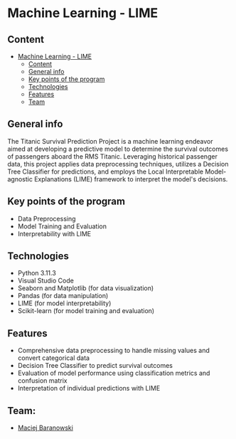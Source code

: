 # Machine Learning - LIME

## Content

- [Machine Learning - LIME](#machine-learning---lime)
  - [Content](#content)
  - [General info](#general-info)
  - [Key points of the program](#key-points-of-the-program)
  - [Technologies](#technologies)
  - [Features](#features)
  - [Team](#team)

## General info

The Titanic Survival Prediction Project is a machine learning endeavor aimed at developing a predictive model to determine the survival outcomes of passengers aboard the RMS Titanic. Leveraging historical passenger data, this project applies data preprocessing techniques, utilizes a Decision Tree Classifier for predictions, and employs the Local Interpretable Model-agnostic Explanations (LIME) framework to interpret the model's decisions.

## Key points of the program

* Data Preprocessing
* Model Training and Evaluation
* Interpretability with LIME

## Technologies

* Python 3.11.3
* Visual Studio Code
* Seaborn and Matplotlib (for data visualization)
* Pandas (for data manipulation)
* LIME (for model interpretability)
* Scikit-learn (for model training and evaluation)

## Features

* Comprehensive data preprocessing to handle missing values and convert categorical data
* Decision Tree Classifier to predict survival outcomes
* Evaluation of model performance using classification metrics and confusion matrix
* Interpretation of individual predictions with LIME

## Team:

* [Maciej Baranowski](https://github.com/SonnyFixit)

